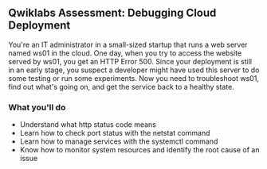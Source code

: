 ## Qwiklabs Assessment: Debugging Cloud Deployment

You're an IT administrator in a small-sized startup that runs a web server named ws01 in the cloud. One day, when you try to access the website served by ws01, you get an HTTP Error 500. Since your deployment is still in an early stage, you suspect a developer might have used this server to do some testing or run some experiments. Now you need to troubleshoot ws01, find out what's going on, and get the service back to a healthy state.

### What you'll do

* Understand what http status code means
* Learn how to check port status with the netstat command
* Learn how to manage services with the systemctl command
* Know how to monitor system resources and identify the root cause of an issue